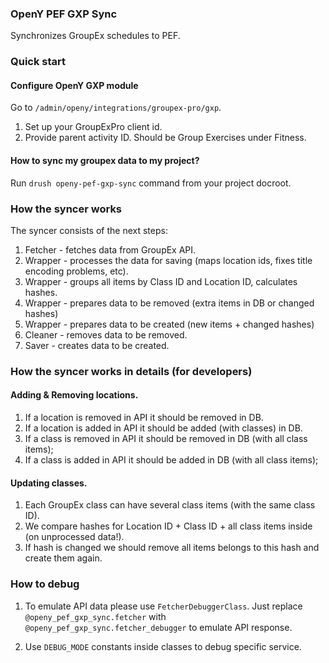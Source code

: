 ### OpenY PEF GXP Sync

Synchronizes GroupEx schedules to PEF.

### Quick start

#### Configure OpenY GXP module

Go to `/admin/openy/integrations/groupex-pro/gxp`.

1. Set up your GroupExPro client id.
2. Provide parent activity ID. Should be Group Exercises under Fitness.

#### How to sync my groupex data to my project?

Run `drush openy-pef-gxp-sync` command from your project docroot.

### How the syncer works

The syncer consists of the next steps:

  1. Fetcher - fetches data from GroupEx API.
  2. Wrapper - processes the data for saving (maps location ids, fixes title encoding problems, etc).
  3. Wrapper - groups all items by Class ID and Location ID, calculates hashes.
  4. Wrapper - prepares data to be removed (extra items in DB or changed hashes)
  5. Wrapper - prepares data to be created (new items + changed hashes)
  6. Cleaner - removes data to be removed.
  7. Saver   - creates data to be created.

### How the syncer works in details (for developers)

#### Adding & Removing locations.

1. If a location is removed in API it should be removed in DB.
2. If a location is added in API it should be added (with classes) in DB.
3. If a class is removed in API it should be removed in DB (with all class items);
3. If a class is added in API it should be added in DB (with all class items);

#### Updating classes.

1. Each GroupEx class can have several class items (with the same class ID).
2. We compare hashes for Location ID + Class ID + all class items inside (on unprocessed data!).
3. If hash is changed we should remove all items belongs to this hash and create them again.

### How to debug

1. To emulate API data please use `FetcherDebuggerClass`. Just replace `@openy_pef_gxp_sync.fetcher` with
`@openy_pef_gxp_sync.fetcher_debugger` to emulate API response.

2. Use `DEBUG_MODE` constants inside classes to debug specific service.
